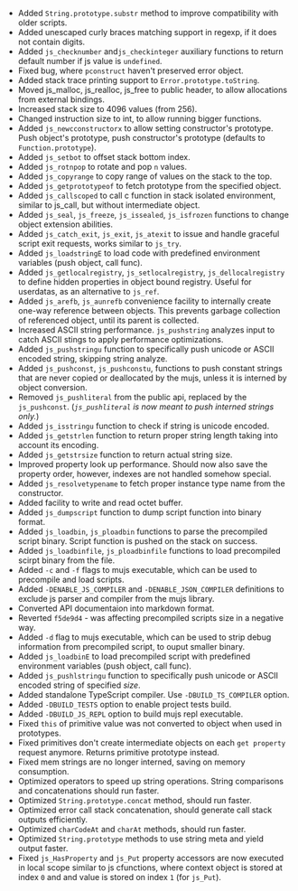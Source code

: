 * Added `String.prototype.substr` method to improve compatibility with older scripts.
* Added unescaped curly braces matching support in regexp, if it does not contain digits.
* Added `js_checknumber` and`js_checkinteger` auxiliary functions to return default number if js value is `undefined`.
* Fixed bug, where `pconstruct` haven't preserved error object.
* Added stack trace printing support to `Error.prototype.toString`.
* Moved js_malloc, js_realloc, js_free to public header, to allow allocations from external bindings.
* Increased stack size to 4096 values (from 256).
* Changed instruction size to int, to allow running bigger functions.
* Added `js_newcconstructorx` to allow setting constructor's prototype. Push object's prototype, push constructor's prototype (defaults to `Function.prototype`).
* Added `js_setbot` to offset stack bottom index.
* Added `js_rotnpop` to rotate and pop `n` values.
* Added `js_copyrange` to copy range of values on the stack to the top.
* Added `js_getprototypeof` to fetch prototype from the specified object.
* Added `js_callscoped` to call c function in stack isolated environment, similar to js_call, but without intermediate object.
* Added `js_seal`, `js_freeze`, `js_issealed`, `js_isfrozen` functions to change object extension abilities.
* Added `js_catch_exit`, `js_exit`, `js_atexit` to issue and handle graceful script exit requests, works similar to `js_try`.
* Added `js_loadstringE` to load code with predefined environment variables (push object, call func).
* Added `js_getlocalregistry`, `js_setlocalregistry`, `js_dellocalregistry` to define hidden properties in object bound registry. Useful for userdatas, as an alternative to `js_ref`.
* Added `js_arefb`, `js_aunrefb` convenience facility to internally create one-way reference between objects. This prevents garbage collection of referenced object, until its parent is collected.
* Increased ASCII string performance. `js_pushstring` analyzes input to catch ASCII stings to apply performance optimizations. 
* Added `js_pushstringu` function to specifically push unicode or ASCII encoded string, skipping string analyze.
* Added `js_pushconst`, `js_pushconstu`, functions to push constant strings that are never copied or deallocated by the mujs, unless it is interned by object conversion.
* Removed `js_pushliteral` from the public api, replaced by the `js_pushconst`. (_`js_pushliteral` is now meant to push interned strings only._)
* Added `js_isstringu` function to check if string is unicode encoded.
* Added `js_getstrlen` function to return proper string length taking into account its encoding.
* Added `js_getstrsize` function to return actual string size.
* Improved property look up performance. Should now also save the property order, however, indexes are not handled somehow special.
* Added `js_resolvetypename` to fetch proper instance type name from the constructor.
* Added facility to write and read octet buffer.
* Added `js_dumpscript` function to dump script function into binary format.
* Added `js_loadbin`, `js_ploadbin` functions to parse the precompiled script binary. Script function is pushed on the stack on success.
* Added `js_loadbinfile`, `js_ploadbinfile` functions to load precompiled scirpt binary from the file. 
* Added `-c` and `-f` flags to mujs executable, which can be used to precompile and load scripts.
* Added `-DENABLE_JS_COMPILER` and `-DENABLE_JSON_COMPILER` definitions to exclude js parser and compiler from the mujs library.
* Converted API documentaion into markdown format.
* Reverted `f5de9d4` - was affecting precompiled scripts size in a negative way.  
* Added `-d` flag to mujs executable, which can be used to strip debug information from precompiled script, to ouput smaller binary.
* Added `js_loadbinE` to load precompiled script with predefined environment variables (push object, call func).
* Added `js_pushlstringu` function to specifically push unicode or ASCII encoded string of specified _size_.
* Added standalone TypeScript compiler. Use `-DBUILD_TS_COMPILER` option.  
* Added `-DBUILD_TESTS` option to enable project tests build.
* Added `-DBUILD_JS_REPL` option to build mujs repl executable.
* Fixed `this` of primitive value was not converted to object when used in prototypes.
* Fixed primitives don't create intermediate objects on each `get property` request anymore. Returns primitive prototype instead.
* Fixed mem strings are no longer interned, saving on memory consumption.
* Optimized operators to speed up string operations. String comparisons and concatenations should run faster. 
* Optimized `String.prototype.concat` method, should run faster.
* Optimized error call stack concatenation, should generate call stack outputs efficiently.
* Optimized `charCodeAt` and `charAt` methods, should run faster.
* Optimized `String.prototype` methods to use string meta and yield output faster.
* Fixed `js_HasProperty` and `js_Put` property accessors are now executed in local scope similar to js cfunctions, where context object is stored at index `0` and and value is stored on index `1` (for `js_Put`).
